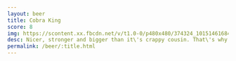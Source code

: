 ```yaml
---
layout: beer
title: Cobra King
score: 8
img: https://scontent.xx.fbcdn.net/v/t1.0-0/p480x480/374324_10151461684623745_844347532_n.jpg?oh=f14f28351ab89763107f67dc3ba56e89&oe=587FA834
desc: Nicer, stronger and bigger than it\'s crappy cousin. That\'s why it\'s the king
permalink: /beer/:title.html
---
```

